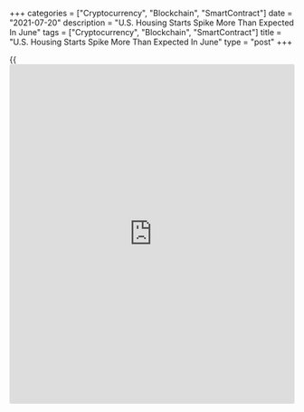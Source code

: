 +++
categories = ["Cryptocurrency", "Blockchain", "SmartContract"]
date = "2021-07-20"
description = "U.S. Housing Starts Spike More Than Expected In June"
tags = ["Cryptocurrency", "Blockchain", "SmartContract"]
title = "U.S. Housing Starts Spike More Than Expected In June"
type = "post"
+++

{{<iframe id="large-banner" src="https://www.bounty.group/#slide=16.0" width="100%" height="600" scrolling="no" style="border: 0px solid rgb(216, 221, 230); border-radius: 3px;">}}

New residential construction in the U.S. showed a substantial increase
in the month of June, according to a report released by the Commerce
Department on Tuesday.

The Commerce Department said housing starts spiked by 6.3 percent to an
annual rate of 1.643 million in June after jumping by 2.1 percent to a
revised rate of 1.546 million in May.

Economists had expected housing starts to increase by 1.1 percent to a
rate of 1.590 million from the 1.572 million originally reported for the
previous month.

Meanwhile, the report showed building permits tumbled by 5.1 percent to
an annual rate of 1.598 million in June after slumping by 2.9 percent to
a revised rate of 1.683 million in May.

Building permits, an indicator of future housing demand, had been
expected to climb by 1.1 percent to a rate of 1.700 million from the
1.681 million originally reported for the previous month.

For comments and feedback [contact](https://www.playgroundfx.com/contact/): editorial@rtt[news](https://www.letsplayfx.com/blog/forex-news-website/).com

[Economic News][1]

 **What parts of the world are seeing the best (and worst) economic
performances lately? Click[here][2] to check out our [Econ Scorecard][2]
and find out! See up-to-the-moment [ranking](https://www.playgroundfx.com/blog/crypto-exchange-ranking/)s for the best and worst
performers in [GDP][3], [unemployment rate][4], [inflation][5] and much
more.**

   1. www.rtt[news](https://www.letsplayfx.com/blog/forex-news-website/).com/Content/EconomicNews.aspx
   2. www.rtt[news](https://www.letsplayfx.com/blog/forex-news-website/).com/economic-scorecard/world-rank/PPI/highest-performance.aspx
   3. www.rtt[news](https://www.letsplayfx.com/blog/forex-news-website/).com/economic-scorecard/world-rank/GDP/highest-performance.aspx
   4. www.rtt[news](https://www.letsplayfx.com/blog/forex-news-website/).com/economic-scorecard/world-rank/unemployment-rate/lowest-performance.aspx
   5. www.rtt[news](https://www.letsplayfx.com/blog/forex-news-website/).com/economic-scorecard/world-rank/CPI/highest-performance.aspx